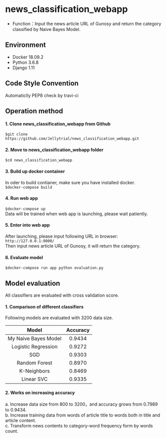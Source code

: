 # news_classification_webapp
- Function：Input the news article URL of Gunosy and return the category classified by Naive Bayes Model.

## Environment
- Docker 18.09.2
- Python 3.6.8
- Django 1.11

## Code Style Convention
Automaticlly PEP8 check by travi-ci

## Operation method
#### 1. Clone news_classification_webapp from Github
`$git clone https://github.com/Jellytrial/news_classification_webapp.git`

#### 2. Move to news_classification_webapp folder
`$cd news_classification_webapp`

#### 3. Build up docker container
In oder to build contianer, make sure you have installed docker.  
`$docker-compose build`

#### 4. Run web app
`$docker-compose up`  
Data will be trained when web app is launching, please wait patiently.

#### 5. Enter into web app
After launching, please input following URL in browser:  
`http://127.0.0.1:8000/`  
Then input news article URL of Gunosy, it will return the category. 

#### 6. Evaluate model
`$docker-compose run app python evaluation.py`

## Model evaluation
All classifiers are evaluated with cross validation score.  
#### 1. Comparison of different classifiers
Following models are evaluated with 3200 data size.  

|Model|Accuracy|
|:----:|:-----:|
|My Naive Bayes Model|0.9434|
|Logistic Regression|0.9272|
|SGD|0.9303|
|Random Forest|0.8970|
|K-Neighbors|0.8469|
|Linear SVC|0.9335|

#### 2. Works on increasing accuracy
a. Increase data size from 800 to 3200，and accuracy grows from 0.7989 to 0.9434.  
b. Increase training data from words of article title to words both in title and article content.  
c. Transform news contents to category-word frequency form by words count.   
